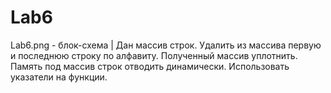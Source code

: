 # Lab6
Lab6.png - блок-схема | Дан массив строк. Удалить из массива первую и последнюю строку по алфавиту. Полученный массив уплотнить. Память под массив строк отводить динамически. Использовать указатели на функции.
